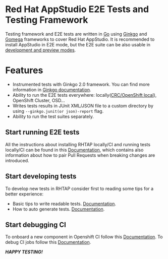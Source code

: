 # Red Hat AppStudio E2E Tests and Testing Framework


Testing framework and E2E tests are written in [Go](https://go.dev/) using [Ginkgo](https://onsi.github.io/ginkgo/) and [Gomega](https://onsi.github.io/gomega/) frameworks to cover Red Hat AppStudio.
It is recommended to install AppStudio in E2E mode, but the E2E suite can be also usable in [development and preview modes](https://github.com/redhat-appstudio/infra-deployments#preview-mode-for-your-clusters).

# Features

* Instrumented tests with Ginkgo 2.0 framework. You can find more information in [Ginkgo documentation](https://onsi.github.io/ginkgo/).
* Ability to run the E2E tests everywhere: locally([CRC/OpenShift local](https://developers.redhat.com/products/openshift-local/overview)), OpenShift Cluster, OSD...
* Writes tests results in JUnit XML/JSON file to a custom directory by using `--ginkgo.junit(or json)-report` flag.
* Ability to run the test suites separately.

## Start running E2E tests

All the instructions about installing RHTAP locally/CI and running tests locally/CI can be found in this [Documentation](docs/Installation.md), which contains also information about how to pair Pull Requests when breaking changes are introduced.

## Start developing tests

To develop new tests in RHTAP consider first to reading some tips for a better experience:
* Basic tips to write readable tests. [Documentation](docs/Guidelines.md).
* How to auto generate tests. [Documentation](docs/DeveloperGenerateTest.md).

## Start debugging CI

To onboard a new component in Openshift CI follow this [Documentation](docs/OpenShiftCI.md).
To debug CI jobs follow this [Documentation](docs/InvestigatingCIFailures.md).

***HAPPY TESTING!***
